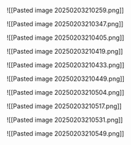 ![[Pasted image 20250203210259.png]]

![[Pasted image 20250203210347.png]]

![[Pasted image 20250203210405.png]]


![[Pasted image 20250203210419.png]]

![[Pasted image 20250203210433.png]]


![[Pasted image 20250203210449.png]]


![[Pasted image 20250203210504.png]]


![[Pasted image 20250203210517.png]]

![[Pasted image 20250203210531.png]]

![[Pasted image 20250203210549.png]]
